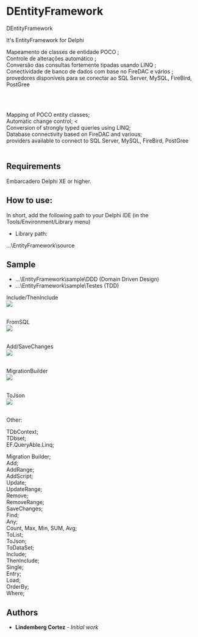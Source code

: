 # DEntityFramework
DEntityFramework

It's EntityFramework for Delphi

Mapeamento de classes de entidade POCO ;<br>
Controle de alterações automático ;<br>
Conversão das consultas fortemente tipadas usando LINQ ;<br>
Conectividade de banco de dados com base no FireDAC e vários ; <br>
provedores disponíveis para se conectar ao SQL Server,  MySQL, FireBird, PostGree<br>

<br><br>

Mapping of POCO entity classes; <br>
Automatic change control; <<br>
Conversion of strongly typed queries using LINQ; <br>
Database connectivity based on FireDAC and various; <br>
providers available to connect to SQL Server, MySQL, FireBird, PostGree<br><br>

## Requirements

Embarcadero Delphi XE or higher.

## How to use:

In short, add the following path to your Delphi IDE (in the Tools/Environment/Library menu)

* Library path:

...\EntityFramework\source

## Sample

* ...\EntityFramework\sample\DDD (Domain Driven Design)<br>
* ...\EntityFramework\sample\Testes (TDD)<br>


Include/ThenInclude<br>
<img src="https://github.com/LinlindembergCz/DEntityFramework/blob/master/DEF5.png"></img><br><br>

FromSQL<br>
<img src="https://github.com/LinlindembergCz/DEntityFramework/blob/master/DEF2.png"></img><br><br>

Add/SaveChanges<br>
<img src="https://github.com/LinlindembergCz/DEntityFramework/blob/master/DEF3.png"></img><br><br>

MigrationBuilder<br>
<img src="https://github.com/LinlindembergCz/DEntityFramework/blob/master/DEF4.png"></img><br><br>

ToJson<br>
<img src="https://github.com/LinlindembergCz/DEntityFramework/blob/master/ToJson.png"></img><br><br>

Other:

TDbContext;<br>
TDbset<T>;<br>
EF.QueryAble.Linq;<br>

Migration Builder;<br>
Add;<br>
AddRange;<br>
AddScript;<br>
Update;<br>
UpdateRange;<br>
Remove;<br>
RemoveRange;<br>
SaveChanges;<br>
Find;<br>
Any;<br>
Count, Max, Min, SUM, Avg;<br>
ToList;<br>
ToJson;<br>
ToDataSet;<br>
Include;<br>
ThenInclude;<br>
Single;<br>
Entry;<br>
Load;<br>
OrderBy;<br>
Where;<br>




## Authors

* **Lindemberg Cortez** - *Initial work*
